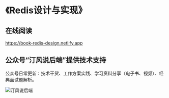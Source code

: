 # 《Redis设计与实现》

## 在线阅读

https://book-redis-design.netlify.app

## 公众号“汀风说后端”提供技术支持

公众号日常更新：技术干货、工作方案实践、学习资料分享（电子书、视频）、经典面试题解析。

![汀风说后端](https://img.github.mailjob.net/logo/wechat.mp.tingfeng.jpg)